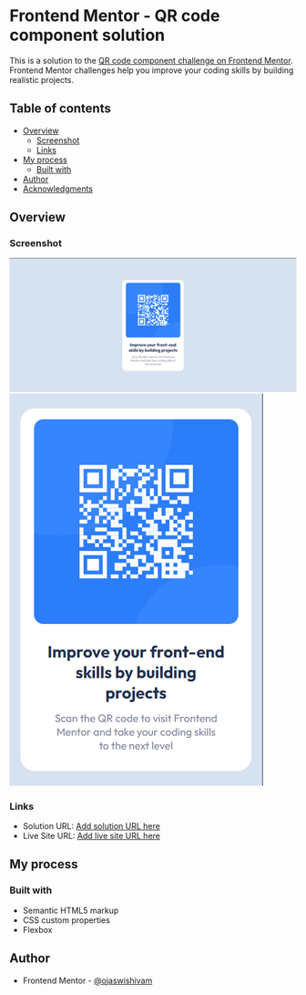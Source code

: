 # Frontend Mentor - QR code component solution

This is a solution to the [QR code component challenge on Frontend Mentor](https://www.frontendmentor.io/challenges/qr-code-component-iux_sIO_H). Frontend Mentor challenges help you improve your coding skills by building realistic projects. 

## Table of contents

- [Overview](#overview)
  - [Screenshot](#screenshot)
  - [Links](#links)
- [My process](#my-process)
  - [Built with](#built-with)
- [Author](#author)
- [Acknowledgments](#acknowledgments)

## Overview

### Screenshot

![](./screenshot1.png)
![](./screenshot2.png)


### Links

- Solution URL: [Add solution URL here](https://github.com/ojaswishivam/qr-code-component-solution-)
- Live Site URL: [Add live site URL here](https://ojaswishivam.github.io/qr-code-component-solution-/)

## My process

### Built with

- Semantic HTML5 markup
- CSS custom properties
- Flexbox

## Author

- Frontend Mentor - [@ojaswishivam](https://www.frontendmentor.io/profile/ojaswishivam)
